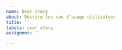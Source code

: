 ```yaml
---
name: User story
about: Décrire les cas d'usage utilisateur
title: ''
labels: user story
assignees: ''

---
```



